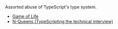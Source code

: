 Assorted abuse of TypeScript's type system.

- [Game of Life](https://github.com/RuyiLi/cursed-typescript/blob/master/random/game-of-life.ts)
- [N-Queens (TypeScripting the technical interview)](https://www.richard-towers.com/2023/03/11/typescripting-the-technical-interview.html)
